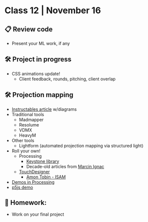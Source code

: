 # Class 12 | November 16

## 📋 Review code

* Present your ML work, if any

## 🛠️ Project in progress

* CSS animations update!
  * Client feedback, rounds, pitching, client overlap

## 🛠️ Projection mapping

* [Instructables article](https://www.instructables.com/Projection-mapping/) w/diagrams
* Traditional tools
  * Madmapper
  * Resolume
  * VDMX
  * HeavyM
* Other tools
  * Lightform (automated projection mapping via structured light)
* Roll your own!
  * Processing
    * [Keystone library](http://keystonep5.sourceforge.net/)
    * Decade-old articles from [Marcin Ignac](http://marcinignac.com/blog/technology/processing.org/)
  * [TouchDesigner](https://docs.derivative.ca/Projection_mapping)
    * [Amon Tobin - ISAM](https://www.youtube.com/watch?v=XqyEZ0GwS3E)
* [Demos in Processing](https://github.com/cacheflowe/haxademic/tree/master/src/com/haxademic/demo/draw/mapping)
* [p5js demo](https://editor.p5js.org/cacheflowe/sketches/SJ1pWEvT9)

## 📝 Homework:

* Work on your final project
